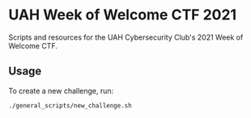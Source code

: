 UAH Week of Welcome CTF 2021
============================

Scripts and resources for the UAH Cybersecurity Club's 2021 Week of Welcome CTF. 

Usage
-----

To create a new challenge, run:

```bash
./general_scripts/new_challenge.sh
```